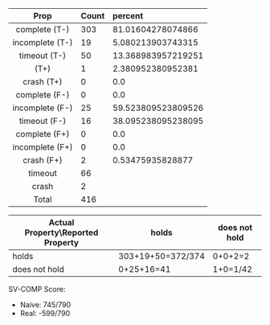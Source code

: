 
| Prop | Count | percent |
|:----:|:------|:--|
|complete   (T-)|303| 81.01604278074866 |
|incomplete (T-)|19|5.080213903743315 |
|timeout    (T-)|50|13.368983957219251 |
|           (T+)|1|2.380952380952381 |
|crash      (T+)|0|0.0 |
|complete   (F-)|0|0.0 |
|incomplete (F-)|25|59.523809523809526 |
|timeout    (F-)|16|38.095238095238095 |
|complete   (F+)|0|0.0 |
|incomplete (F+)|0|0.0 |
|crash      (F+)|2|0.53475935828877 |
|timeout        |66| |
|crash          |2| |
|Total          |416| |

| Actual Property\Reported Property | holds | does not hold |
|------------------------------------|-------|---------------|
| holds | 303+19+50=372/374 | 0+0+2=2 |
| does not hold | 0+25+16=41 | 1+0=1/42 |

SV-COMP Score:

* Naive: 745/790
* Real: -599/790

